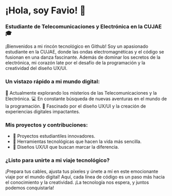 # ¡Hola, soy Favio! 👋


### Estudiante de Telecomunicaciones y Electrónica en la CUJAE 🎓

¡Bienvenidos a mi rincón tecnológico en Github! Soy un apasionado estudiante en la CUJAE, donde las ondas electromagnéticas y el código se fusionan en una danza fascinante. Además de dominar los secretos de la electrónica, mi corazón late por el desafío de la programación y la creatividad del diseño UX/UI.

### Un vistazo rápido a mi mundo digital:

📡 Actualmente explorando los misterios de las Telecomunicaciones y la Electrónica.
💻 En constante búsqueda de nuevas aventuras en el mundo de la programación.
🎨 Fascinado por el diseño UX/UI y la creación de experiencias digitales impactantes.

### Mis proyectos y contribuciones:

- 🚀 Proyectos estudiantiles innovadores.
- 🔧 Herramientas tecnológicas que hacen la vida más sencilla.
- 🎨 Diseños UX/UI que buscan marcar la diferencia.

### ¿Listo para unirte a mi viaje tecnológico?

¡Prepara tus cables, ajusta tus píxeles y únete a mí en este emocionante viaje por el mundo digital! Aquí, cada línea de código es un paso más hacia el conocimiento y la creatividad. ¡La tecnología nos espera, y juntos podemos conquistarla!
